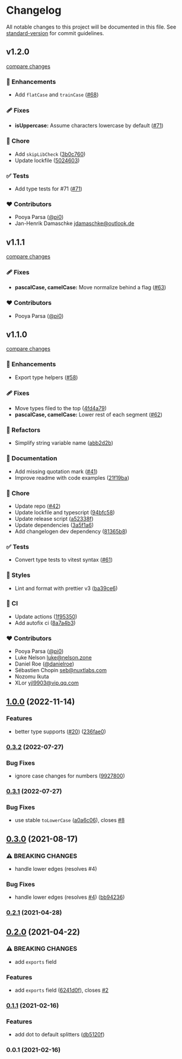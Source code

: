 # Changelog

All notable changes to this project will be documented in this file. See [standard-version](https://github.com/conventional-changelog/standard-version) for commit guidelines.

## v1.2.0

[compare changes](https://github.com/unjs/scule/compare/v1.1.1...v1.2.0)

### 🚀 Enhancements

- Add `flatCase` and `trainCase` ([#68](https://github.com/unjs/scule/pull/68))

### 🩹 Fixes

- **isUppercase:** Assume characters lowercase by default ([#71](https://github.com/unjs/scule/pull/71))

### 🏡 Chore

- Add `skipLibCheck` ([3b0c760](https://github.com/unjs/scule/commit/3b0c760))
- Update lockfile ([5024603](https://github.com/unjs/scule/commit/5024603))

### ✅ Tests

- Add type tests for #71 ([#71](https://github.com/unjs/scule/issues/71))

### ❤️ Contributors

- Pooya Parsa ([@pi0](http://github.com/pi0))
- Jan-Henrik Damaschke <jdamaschke@outlook.de>

## v1.1.1

[compare changes](https://github.com/unjs/scule/compare/v1.1.0...v1.1.1)

### 🩹 Fixes

- **pascalCase, camelCase:** Move normalize behind a flag ([#63](https://github.com/unjs/scule/pull/63))

### ❤️ Contributors

- Pooya Parsa ([@pi0](http://github.com/pi0))

## v1.1.0

[compare changes](https://github.com/unjs/scule/compare/v1.0.0...v1.1.0)

### 🚀 Enhancements

- Export type helpers ([#58](https://github.com/unjs/scule/pull/58))

### 🩹 Fixes

- Move types filed to the top ([4fd4a79](https://github.com/unjs/scule/commit/4fd4a79))
- **pascalCase, camelCase:** Lower rest of each segment ([#62](https://github.com/unjs/scule/pull/62))

### 💅 Refactors

- Simplify string variable name ([abb2d2b](https://github.com/unjs/scule/commit/abb2d2b))

### 📖 Documentation

- Add missing quotation mark ([#41](https://github.com/unjs/scule/pull/41))
- Improve readme with code examples ([21f19ba](https://github.com/unjs/scule/commit/21f19ba))

### 🏡 Chore

- Update repo ([#42](https://github.com/unjs/scule/pull/42))
- Update lockfile and typescript ([94bfc58](https://github.com/unjs/scule/commit/94bfc58))
- Update release script ([a52338f](https://github.com/unjs/scule/commit/a52338f))
- Update dependencies ([3a5f1a6](https://github.com/unjs/scule/commit/3a5f1a6))
- Add changelogen dev dependency ([81365b8](https://github.com/unjs/scule/commit/81365b8))

### ✅ Tests

- Convert type tests to vitest syntax ([#61](https://github.com/unjs/scule/pull/61))

### 🎨 Styles

- Lint and format with prettier v3 ([ba39ce6](https://github.com/unjs/scule/commit/ba39ce6))

### 🤖 CI

- Update actions ([1f95350](https://github.com/unjs/scule/commit/1f95350))
- Add autofix ci ([8a7a4b3](https://github.com/unjs/scule/commit/8a7a4b3))

### ❤️ Contributors

- Pooya Parsa ([@pi0](http://github.com/pi0))
- Luke Nelson <luke@nelson.zone>
- Daniel Roe ([@danielroe](http://github.com/danielroe))
- Sébastien Chopin <seb@nuxtlabs.com>
- Nozomu Ikuta 
- XLor <yjl9903@vip.qq.com>

## [1.0.0](https://github.com/unjs/scule/compare/v0.3.2...v1.0.0) (2022-11-14)


### Features

* better type supports ([#20](https://github.com/unjs/scule/issues/20)) ([236fae0](https://github.com/unjs/scule/commit/236fae020482850b165bd93401729b83c1738460))

### [0.3.2](https://github.com/unjs/scule/compare/v0.3.1...v0.3.2) (2022-07-27)


### Bug Fixes

* ignore case changes for numbers ([9927800](https://github.com/unjs/scule/commit/9927800545808dada863aaee3b300d6db22a44b7))

### [0.3.1](https://github.com/unjs/scule/compare/v0.3.0...v0.3.1) (2022-07-27)


### Bug Fixes

* use stable `toLowerCase` ([a0a6c06](https://github.com/unjs/scule/commit/a0a6c0609c23c4def73f63e4cb45eb3fac596904)), closes [#8](https://github.com/unjs/scule/issues/8)

## [0.3.0](https://github.com/unjs/scule/compare/v0.2.1...v0.3.0) (2021-08-17)


### ⚠ BREAKING CHANGES

* handle lower edges (resolves #4)

### Bug Fixes

* handle lower edges (resolves [#4](https://github.com/unjs/scule/issues/4)) ([bb94236](https://github.com/unjs/scule/commit/bb942369b2548b995aefc306a0e0f3fbba923426))

### [0.2.1](https://github.com/unjs/scule/compare/v0.2.0...v0.2.1) (2021-04-28)

## [0.2.0](https://github.com/unjs/scule/compare/v0.1.1...v0.2.0) (2021-04-22)


### ⚠ BREAKING CHANGES

* add `exports` field

### Features

* add `exports` field ([6241d0f](https://github.com/unjs/scule/commit/6241d0f2b4892c5edc820fb2271b6666ef564af0)), closes [#2](https://github.com/unjs/scule/issues/2)

### [0.1.1](https://github.com/unjs/scule/compare/v0.1.0...v0.1.1) (2021-02-16)


### Features

* add dot to default splitters ([db5120f](https://github.com/unjs/scule/commit/db5120fddf22850255f7c0d1283aad7d8c53cf5b))

### 0.0.1 (2021-02-16)
